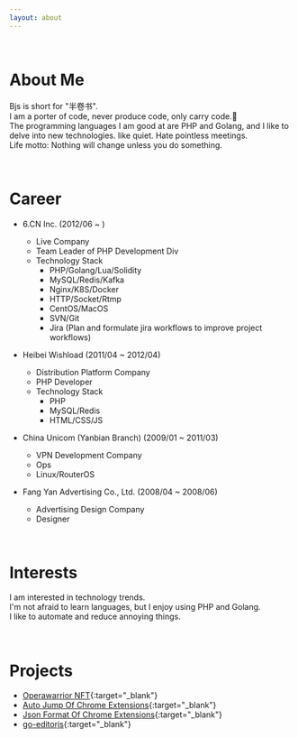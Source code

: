 ```yaml
---
layout: about 
---
```


<br/>

# About Me
Bjs is short for "半卷书".<br>
I am a porter of code, never produce code, only carry code.🤪<br>
The programming languages I am good at are PHP and Golang, and I like to delve into new technologies. like quiet. Hate pointless meetings.<br>
Life motto: Nothing will change unless you do something.

<br/>


# Career
* 6.CN Inc. (2012/06 ~ )
  * Live Company
  * Team Leader of PHP Development Div
  * Technology Stack
    * PHP/Golang/Lua/Solidity
    * MySQL/Redis/Kafka
    * Nginx/K8S/Docker
    * HTTP/Socket/Rtmp
    * CentOS/MacOS
    * SVN/Git
    * Jira (Plan and formulate jira workflows to improve project workflows)
  
* Heibei Wishload (2011/04 ~ 2012/04)
  * Distribution Platform Company
  * PHP Developer
  * Technology Stack
    * PHP
    * MySQL/Redis
    * HTML/CSS/JS
    
* China Unicom (Yanbian Branch) (2009/01 ~ 2011/03)
  * VPN Development Company
  * Ops
  * Linux/RouterOS

* Fang Yan Advertising Co., Ltd. (2008/04 ~ 2008/06)
  * Advertising Design Company
  * Designer

<br/>

# Interests
I am interested in technology trends.<br>
I'm not afraid to learn languages, but I enjoy using PHP and Golang.<br>
I like to automate and reduce annoying things.


<br/>

# Projects
* [Operawarrior NFT](https://www.operawarrior.com/){:target="\_blank"}
* [Auto Jump Of Chrome Extensions](https://chrome.google.com/webstore/detail/autojump/mecmmnelkkedebbkiigdlneldiolodno){:target="\_blank"}
* [Json Format Of Chrome Extensions](https://chrome.google.com/webstore/detail/json-format/cacimhdphkcihjfpnpmmndgjjnnfoobm?hl=zh-CN&authuser=0){:target="\_blank"}
* [go-editorjs](https://github.com/banjuanshu/go-editorjs){:target="\_blank"}
